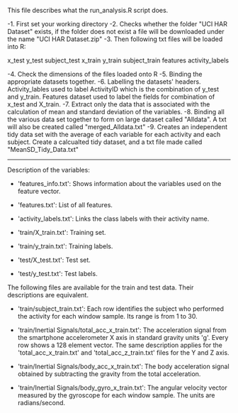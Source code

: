 This file describes what the run_analysis.R script does.

-1. First set your working directory
-2. Checks whether the folder "UCI HAR Dataset" exists, if the folder 
does not exist a file will be downloaded under the name "UCI HAR Dataset.zip"
-3. Then following txt files will be loaded into R:

x_test
y_test
subject_test
x_train
y_train
subject_train
features
activity_labels

-4. Check the dimensions of the files loaded onto R
-5. Binding the appropriate datasets together.
-6. Labelling the datasets' headers. Activity_lables used to label ActivityID which
is the combination of y_test and y_train. Features dataset used to label the fields for combination
of x_test and X_train.
-7. Extract only the data that is associated with the calculation of mean and standard deviation of
the variables.
-8. Binding all the various data set together to form on large dataset called "Alldata". A txt
will also be created called "merged_Alldata.txt"
-9. Creates an independent tidy data set with the average of each variable for each activity 
and each subject. Create a calcualted tidy dataset, and a txt file made called 
"MeanSD_Tidy_Data.txt"

---------------------------------------------------------------------------------------------------------------------

Description of the variables:

- 'features_info.txt': Shows information about the variables used on the feature vector.

- 'features.txt': List of all features.

- 'activity_labels.txt': Links the class labels with their activity name.

- 'train/X_train.txt': Training set.

- 'train/y_train.txt': Training labels.

- 'test/X_test.txt': Test set.

- 'test/y_test.txt': Test labels.

The following files are available for the train and test data. Their descriptions are equivalent. 

- 'train/subject_train.txt': Each row identifies the subject who performed the activity for each window sample. Its range is from 1 to 30. 

- 'train/Inertial Signals/total_acc_x_train.txt': The acceleration signal from the smartphone accelerometer X axis in standard gravity units 'g'. Every row shows a 128 element vector. The same description applies for the 'total_acc_x_train.txt' and 'total_acc_z_train.txt' files for the Y and Z axis. 

- 'train/Inertial Signals/body_acc_x_train.txt': The body acceleration signal obtained by subtracting the gravity from the total acceleration. 

- 'train/Inertial Signals/body_gyro_x_train.txt': The angular velocity vector measured by the gyroscope for each window sample. The units are radians/second. 

